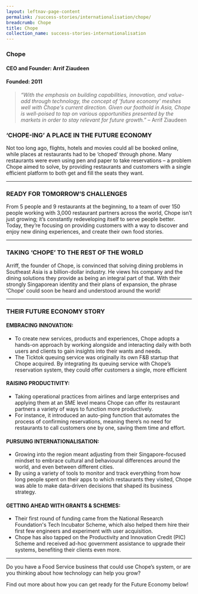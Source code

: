 ```yaml
---
layout: leftnav-page-content
permalink: /success-stories/internationalisation/chope/
breadcrumb: Chope
title: Chope
collection_name: success-stories-internationalisation
---
```


### **Chope**
<h4 class="no-margin-top">CEO and Founder: Arrif Ziaudeen</h4>
<h4 class="no-margin-top">Founded: 2011</h4>

<blockquote>
    <i>“With the emphasis on building capabilities, innovation, and value-add through technology, the concept of 'future economy' meshes well with Chope's current direction. Given our foothold in Asia, Chope is well-poised to tap on various opportunities presented by the markets in order to stay relevant for future growth.”</i> – Arrif Ziaudeen 
</blockquote>

### **‘CHOPE-ING’ A PLACE IN THE FUTURE ECONOMY**

Not too long ago, flights, hotels and movies could all be booked online, while places at restaurants had to be ‘choped’ through phone. Many restaurants were even using pen and paper to take reservations – a problem Chope aimed to solve, by providing restaurants and customers with a single efficient platform to both get and fill the seats they want. 

---

### **READY FOR TOMORROW’S CHALLENGES**

From 5 people and 9 restaurants at the beginning, to a team of over 150 people working with 3,000 restaurant partners across the world, Chope isn’t just growing; it’s constantly redeveloping itself to serve people better. Today, they’re focusing on providing customers with a way to discover and enjoy new dining experiences, and create their own food stories. 

---

### **TAKING ‘CHOPE’ TO THE REST OF THE WORLD**

Arriff, the founder of Chope, is convinced that solving dining problems in Southeast Asia is a billion-dollar industry. He views his company and the dining solutions they provide as being an integral part of that. With their strongly Singaporean identity and their plans of expansion, the phrase ‘Chope’ could soon be heard and understood around the world!

---

### **THEIR FUTURE ECONOMY STORY**

#### **EMBRACING INNOVATION:**
* To create new services, products and experiences, Chope adopts a hands-on approach by working alongside and interacting daily with both users and clients to gain insights into their wants and needs. 
* The Ticktok queuing service was originally its own F&B startup that Chope acquired. By integrating its queuing service with Chope’s reservation system, they could offer customers a single, more efficient 

#### **RAISING PRODUCTIVITY:**
* Taking operational practices from airlines and large enterprises and applying them at an SME level means Chope can offer its restaurant partners a variety of ways to function more productively. 
* For instance, it introduced an auto-ping function that automates the process of confirming reservations, meaning there’s no need for restaurants to call customers one by one, saving them time and effort. 

#### **PURSUING INTERNATIONALISATION:**
* Growing into the region meant adjusting from their Singapore-focused mindset to embrace cultural and behavioural differences around the world, and even between different cities. 
* By using a variety of tools to monitor and track everything from how long people spent on their apps to which restaurants they visited, Chope was able to make data-driven decisions that shaped its business strategy. 

#### **GETTING AHEAD WITH GRANTS & SCHEMES:**
* Their first round of funding came from the National Research Foundation's Tech Incubator Scheme, which also helped them hire their first few engineers and experiment with user acquisition. 
* Chope has also tapped on the Productivity and Innovation Credit (PIC) Scheme and received ad-hoc government assistance to upgrade their systems, benefiting their clients even more. 

---

Do you have a Food Service business that could use Chope’s system, or are you thinking about how technology can help you grow? 

Find out more about how you can get ready for the Future Economy below! 

